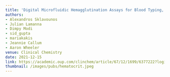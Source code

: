 ```yaml
---
title: 'Digital Microfluidic Hemagglutination Assays for Blood Typing, Donor Compatibility Testing, and Hematocrit Analysis'
authors: 
- Alexandros Sklavounos
- Julian Lamanna
- Dimpy Modi
- sid_gupta
- mariakakis
- Jeannie Callum
- Aaron Wheeler
venue: Clinical Chemistry
date: 2021-12-15
link: https://academic.oup.com/clinchem/article/67/12/1699/6377222?login=true
thumbnail: /images/pubs/hematocrit.jpeg
---
```

